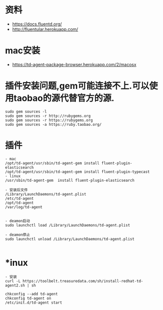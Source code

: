 # 资料
- https://docs.fluentd.org/
- http://fluentular.herokuapp.com/

# mac安装
- https://td-agent-package-browser.herokuapp.com/2/macosx 

# 插件安装问题,gem可能连接不上.可以使用taobao的源代替官方的源.
```
sudo gem sources -l 
sudo gem sources -r http://rubygems.org
sudo gem sources -r https://rubygems.org
sudo gem sources -a https://ruby.taobao.org/
```

# 插件
```
- mac
/opt/td-agent/usr/sbin/td-agent-gem install fluent-plugin-elasticsearch
/opt/td-agent/usr/sbin/td-agent-gem install fluent-plugin-typecast
- linux
/usr/sbin/td-agent-gem  install fluent-plugin-elasticsearch

```

```
- 安装后文件
/Library/LaunchDaemons/td-agent.plist
/etc/td-agent
/opt/td-agent
/var/log/td-agent


- deamon启动
sudo launchctl load /Library/LaunchDaemons/td-agent.plist

- deamon停止
sudo launchctl unload /Library/LaunchDaemons/td-agent.plist


```

# *inux
```
- 安装
curl -L https://toolbelt.treasuredata.com/sh/install-redhat-td-agent2.sh | sh

chkconfig --add td-agent
chkconfig td-agent on
/etc/init.d/td-agent start
``` 
